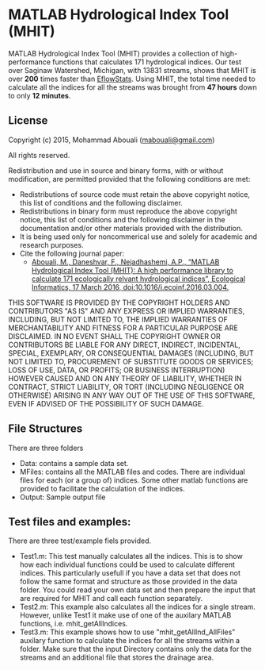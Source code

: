 # MATLAB Hydrological Index Tool (MHIT)
MATLAB Hydrological Index Tool (MHIT) provides a collection of high-performance functions that calculates 171 hydrological indices. Our test over Saginaw Watershed, Michigan, with 13831 streams, shows that MHIT is over __200__ times faster than [EflowStats](https://github.com/USGS-R/EflowStats). Using MHIT, the total time needed to calculate all the indices for all the streams was brought from __47 hours__ down to only __12 minutes__.

## License
Copyright (c) 2015, Mohammad Abouali (mabouali@gmail.com)

All rights reserved.

Redistribution and use in source and binary forms, with or without modification, are permitted provided that the following conditions are met:

- Redistributions of source code must retain the above copyright notice, this list of conditions and the following disclaimer.
- Redistributions in binary form must reproduce the above copyright notice, this list of conditions and the following disclaimer in the documentation and/or other materials provided with the distribution.
- It is being used only for noncommerical use and solely for academic and research purposes.
- Cite the following journal paper: 
  - [Abouali, M., Daneshvar, F., Nejadhashemi, A.P., “MATLAB Hydrological Index Tool (MHIT): A high performance library to calculate 171 ecologically relvant hydrological indices”, Ecological Informatics, 17 March 2016, doi:10.1016/j.ecoinf.2016.03.004.](http://dx.doi.org/10.1016/j.ecoinf.2016.03.004)

THIS SOFTWARE IS PROVIDED BY THE COPYRIGHT HOLDERS AND CONTRIBUTORS "AS IS" AND ANY EXPRESS OR IMPLIED WARRANTIES, INCLUDING, BUT NOT LIMITED TO, THE IMPLIED WARRANTIES OF MERCHANTABILITY AND FITNESS FOR A PARTICULAR PURPOSE ARE DISCLAIMED. IN NO EVENT SHALL THE COPYRIGHT OWNER OR CONTRIBUTORS BE LIABLE FOR ANY DIRECT, INDIRECT, INCIDENTAL, SPECIAL, EXEMPLARY, OR CONSEQUENTIAL DAMAGES (INCLUDING, BUT NOT LIMITED TO, PROCUREMENT OF SUBSTITUTE GOODS OR SERVICES; LOSS OF USE, DATA, OR PROFITS; OR BUSINESS INTERRUPTION) HOWEVER CAUSED AND ON ANY THEORY OF LIABILITY, WHETHER IN CONTRACT, STRICT LIABILITY, OR TORT (INCLUDING NEGLIGENCE OR OTHERWISE) ARISING IN ANY WAY OUT OF THE USE OF THIS SOFTWARE, EVEN IF ADVISED OF THE POSSIBILITY OF SUCH DAMAGE.

## File Structures
There are three folders
- Data: contains a sample data set.
- MFiles: contains all the MATLAB files and codes. There are individual files for each (or a group of) indices. Some other matlab functions are provided to facilitate the calculation of the indices.
- Output: Sample output file

## Test files and examples:
There are three test/example fiels provided.

- Test1.m: This test manually calculates all the indices. This is to show how each individual functions could be used to calculate different indices. This particularly usefull if you have a data set that does not follow the same format and structure as those provided in the data folder. You could read your own data set and then prepare the input that are required for MHIT and call each function separately.
- Test2.m: This example also calculates all the indices for a single stream. However, unlike Test1 it make use of one of the auxilary MATLAB functions, i.e. mhit_getAllIndices.
- Test3.m: This example shows how to use "mhit_getAllInd_AllFiles" auxilary function to calculate the indices for all the streams within a folder. Make sure that the input Directory contains only the data for the streams and an additional file that stores the drainage area.
